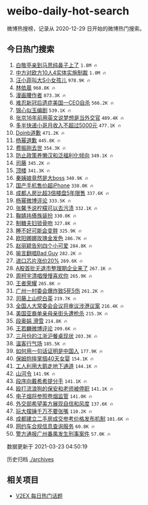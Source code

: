 # weibo-daily-hot-search

微博热搜榜，记录从 2020-12-29 日开始的微博热门搜索。

## 今日热门搜索

<!-- BEGIN -->

1. [白敬亭亲到马思纯鼻子上了](https://s.weibo.com/weibo?q=%23%E7%99%BD%E6%95%AC%E4%BA%AD%E4%BA%B2%E5%88%B0%E9%A9%AC%E6%80%9D%E7%BA%AF%E9%BC%BB%E5%AD%90%E4%B8%8A%E4%BA%86%23&Refer=top) `1.8M 🔥`
1. [中方对欧方10人4实体实施制裁](https://s.weibo.com/weibo?q=%23%E4%B8%AD%E6%96%B9%E5%AF%B9%E6%AC%A7%E6%96%B910%E4%BA%BA4%E5%AE%9E%E4%BD%93%E5%AE%9E%E6%96%BD%E5%88%B6%E8%A3%81%23&Refer=top) `1.0M 🔥`
1. [汪小菲叫大S小女孩儿](https://s.weibo.com/weibo?q=%23%E6%B1%AA%E5%B0%8F%E8%8F%B2%E5%8F%AB%E5%A4%A7S%E5%B0%8F%E5%A5%B3%E5%AD%A9%E5%84%BF%23&Refer=top) `978.9K 🔥`
1. [林依晨](https://s.weibo.com/weibo?q=%E6%9E%97%E4%BE%9D%E6%99%A8&Refer=top) `968.8K 🔥`
1. [漫画腰作者](https://s.weibo.com/weibo?q=%E6%BC%AB%E7%94%BB%E8%85%B0%E4%BD%9C%E8%80%85&Refer=top) `873.3K 🔥`
1. [难忍新冠后遗症美国一CEO自杀](https://s.weibo.com/weibo?q=%23%E9%9A%BE%E5%BF%8D%E6%96%B0%E5%86%A0%E5%90%8E%E9%81%97%E7%97%87%E7%BE%8E%E5%9B%BD%E4%B8%80CEO%E8%87%AA%E6%9D%80%23&Refer=top) `566.2K 🔥`
1. [锦心似玉编剧](https://s.weibo.com/weibo?q=%E9%94%A6%E5%BF%83%E4%BC%BC%E7%8E%89%E7%BC%96%E5%89%A7&Refer=top) `539.1K 🔥`
1. [张京16年前用英文说梦想是当外交官](https://s.weibo.com/weibo?q=%23%E5%BC%A0%E4%BA%AC16%E5%B9%B4%E5%89%8D%E7%94%A8%E8%8B%B1%E6%96%87%E8%AF%B4%E6%A2%A6%E6%83%B3%E6%98%AF%E5%BD%93%E5%A4%96%E4%BA%A4%E5%AE%98%23&Refer=top) `489.4K 🔥`
1. [多半快递小哥月收入不超过5000元](https://s.weibo.com/weibo?q=%23%E5%A4%9A%E5%8D%8A%E5%BF%AB%E9%80%92%E5%B0%8F%E5%93%A5%E6%9C%88%E6%94%B6%E5%85%A5%E4%B8%8D%E8%B6%85%E8%BF%875000%E5%85%83%23&Refer=top) `477.1K 🔥`
1. [Doinb道歉](https://s.weibo.com/weibo?q=%23Doinb%E9%81%93%E6%AD%89%23&Refer=top) `471.2K 🔥`
1. [杨幂道歉](https://s.weibo.com/weibo?q=%23%E6%9D%A8%E5%B9%82%E9%81%93%E6%AD%89%23&Refer=top) `445.8K 🔥`
1. [费振刚去世](https://s.weibo.com/weibo?q=%23%E8%B4%B9%E6%8C%AF%E5%88%9A%E5%8E%BB%E4%B8%96%23&Refer=top) `354.3K 🔥`
1. [防止政策养懒汉和泛福利化倾向](https://s.weibo.com/weibo?q=%23%E9%98%B2%E6%AD%A2%E6%94%BF%E7%AD%96%E5%85%BB%E6%87%92%E6%B1%89%E5%92%8C%E6%B3%9B%E7%A6%8F%E5%88%A9%E5%8C%96%E5%80%BE%E5%90%91%23&Refer=top) `349.1K 🔥`
1. [司藤](https://s.weibo.com/weibo?q=%E5%8F%B8%E8%97%A4&Refer=top) `345.2K 🔥`
1. [顶楼](https://s.weibo.com/weibo?q=%E9%A1%B6%E6%A5%BC&Refer=top) `341.3K 🔥`
1. [秦姨娘竟然是大boss](https://s.weibo.com/weibo?q=%23%E7%A7%A6%E5%A7%A8%E5%A8%98%E7%AB%9F%E7%84%B6%E6%98%AF%E5%A4%A7boss%23&Refer=top) `340.9K 🔥`
1. [国产手机售价超iPhone](https://s.weibo.com/weibo?q=%23%E5%9B%BD%E4%BA%A7%E6%89%8B%E6%9C%BA%E5%94%AE%E4%BB%B7%E8%B6%85iPhone%23&Refer=top) `338.0K 🔥`
1. [成都人房比超3倍楼盘5年限售](https://s.weibo.com/weibo?q=%E6%88%90%E9%83%BD%E4%BA%BA%E6%88%BF%E6%AF%94%E8%B6%853%E5%80%8D%E6%A5%BC%E7%9B%985%E5%B9%B4%E9%99%90%E5%94%AE&Refer=top) `337.6K 🔥`
1. [杨幂微博评论](https://s.weibo.com/weibo?q=%23%E6%9D%A8%E5%B9%82%E5%BE%AE%E5%8D%9A%E8%AF%84%E8%AE%BA%23&Refer=top) `333.5K 🔥`
1. [张馨予说柠檬可以去污渍](https://s.weibo.com/weibo?q=%23%E5%BC%A0%E9%A6%A8%E4%BA%88%E8%AF%B4%E6%9F%A0%E6%AA%AC%E5%8F%AF%E4%BB%A5%E5%8E%BB%E6%B1%A1%E6%B8%8D%23&Refer=top) `332.1K 🔥`
1. [鞠婧祎傣族装扮](https://s.weibo.com/weibo?q=%E9%9E%A0%E5%A9%A7%E7%A5%8E%E5%82%A3%E6%97%8F%E8%A3%85%E6%89%AE&Refer=top) `330.0K 🔥`
1. [制糖夫妇锁骨吻](https://s.weibo.com/weibo?q=%23%E5%88%B6%E7%B3%96%E5%A4%AB%E5%A6%87%E9%94%81%E9%AA%A8%E5%90%BB%23&Refer=top) `327.8K 🔥`
1. [睡不好可能会变胖](https://s.weibo.com/weibo?q=%23%E7%9D%A1%E4%B8%8D%E5%A5%BD%E5%8F%AF%E8%83%BD%E4%BC%9A%E5%8F%98%E8%83%96%23&Refer=top) `325.9K 🔥`
1. [欧阳娜娜玫瑰金发色](https://s.weibo.com/weibo?q=%23%E6%AC%A7%E9%98%B3%E5%A8%9C%E5%A8%9C%E7%8E%AB%E7%91%B0%E9%87%91%E5%8F%91%E8%89%B2%23&Refer=top) `286.7K 🔥`
1. [赵丽颖告别四个小可爱](https://s.weibo.com/weibo?q=%23%E8%B5%B5%E4%B8%BD%E9%A2%96%E5%91%8A%E5%88%AB%E5%9B%9B%E4%B8%AA%E5%B0%8F%E5%8F%AF%E7%88%B1%23&Refer=top) `284.8K 🔥`
1. [喻言翻唱Bad Guy](https://s.weibo.com/weibo?q=%E5%96%BB%E8%A8%80%E7%BF%BB%E5%94%B1Bad%20Guy&Refer=top) `282.2K 🔥`
1. [进口芯片涨价20%](https://s.weibo.com/weibo?q=%23%E8%BF%9B%E5%8F%A3%E8%8A%AF%E7%89%87%E6%B6%A8%E4%BB%B720%25%23&Refer=top) `269.6K 🔥`
1. [A股首批无退市整理期企业来了](https://s.weibo.com/weibo?q=%23A%E8%82%A1%E9%A6%96%E6%89%B9%E6%97%A0%E9%80%80%E5%B8%82%E6%95%B4%E7%90%86%E6%9C%9F%E4%BC%81%E4%B8%9A%E6%9D%A5%E4%BA%86%23&Refer=top) `267.1K 🔥`
1. [周柯宇清唱慢慢喜欢你](https://s.weibo.com/weibo?q=%23%E5%91%A8%E6%9F%AF%E5%AE%87%E6%B8%85%E5%94%B1%E6%85%A2%E6%85%A2%E5%96%9C%E6%AC%A2%E4%BD%A0%23&Refer=top) `265.9K 🔥`
1. [王者荣耀](https://s.weibo.com/weibo?q=%E7%8E%8B%E8%80%85%E8%8D%A3%E8%80%80&Refer=top) `265.8K 🔥`
1. [广州一村委会爆炸致5死5伤](https://s.weibo.com/weibo?q=%23%E5%B9%BF%E5%B7%9E%E4%B8%80%E6%9D%91%E5%A7%94%E4%BC%9A%E7%88%86%E7%82%B8%E8%87%B45%E6%AD%BB5%E4%BC%A4%23&Refer=top) `261.2K 🔥`
1. [司藤上山挖白英](https://s.weibo.com/weibo?q=%23%E5%8F%B8%E8%97%A4%E4%B8%8A%E5%B1%B1%E6%8C%96%E7%99%BD%E8%8B%B1%23&Refer=top) `219.7K 🔥`
1. [全国人大常委会会议将审议涉港议案](https://s.weibo.com/weibo?q=%23%E5%85%A8%E5%9B%BD%E4%BA%BA%E5%A4%A7%E5%B8%B8%E5%A7%94%E4%BC%9A%E4%BC%9A%E8%AE%AE%E5%B0%86%E5%AE%A1%E8%AE%AE%E6%B6%89%E6%B8%AF%E8%AE%AE%E6%A1%88%23&Refer=top) `216.4K 🔥`
1. [美国亚裔单亲母亲街头遭枪杀](https://s.weibo.com/weibo?q=%23%E7%BE%8E%E5%9B%BD%E4%BA%9A%E8%A3%94%E5%8D%95%E4%BA%B2%E6%AF%8D%E4%BA%B2%E8%A1%97%E5%A4%B4%E9%81%AD%E6%9E%AA%E6%9D%80%23&Refer=top) `215.3K 🔥`
1. [段奥娟 滑雪](https://s.weibo.com/weibo?q=%E6%AE%B5%E5%A5%A5%E5%A8%9F%20%E6%BB%91%E9%9B%AA&Refer=top) `214.8K 🔥`
1. [王若麟微博评论](https://s.weibo.com/weibo?q=%23%E7%8E%8B%E8%8B%A5%E9%BA%9F%E5%BE%AE%E5%8D%9A%E8%AF%84%E8%AE%BA%23&Refer=top) `209.6K 🔥`
1. [三月份的江浙沪餐桌现状](https://s.weibo.com/weibo?q=%23%E4%B8%89%E6%9C%88%E4%BB%BD%E7%9A%84%E6%B1%9F%E6%B5%99%E6%B2%AA%E9%A4%90%E6%A1%8C%E7%8E%B0%E7%8A%B6%23&Refer=top) `203.3K 🔥`
1. [温客行气场](https://s.weibo.com/weibo?q=%E6%B8%A9%E5%AE%A2%E8%A1%8C%E6%B0%94%E5%9C%BA&Refer=top) `185.5K 🔥`
1. [如何用一句话证明是中国人](https://s.weibo.com/weibo?q=%23%E5%A6%82%E4%BD%95%E7%94%A8%E4%B8%80%E5%8F%A5%E8%AF%9D%E8%AF%81%E6%98%8E%E6%98%AF%E4%B8%AD%E5%9B%BD%E4%BA%BA%23&Refer=top) `177.9K 🔥`
1. [保姆抱摔掌掴40天女婴](https://s.weibo.com/weibo?q=%23%E4%BF%9D%E5%A7%86%E6%8A%B1%E6%91%94%E6%8E%8C%E6%8E%B440%E5%A4%A9%E5%A5%B3%E5%A9%B4%23&Refer=top) `154.1K 🔥`
1. [工人利用大鹅走地下通道](https://s.weibo.com/weibo?q=%E5%B7%A5%E4%BA%BA%E5%88%A9%E7%94%A8%E5%A4%A7%E9%B9%85%E8%B5%B0%E5%9C%B0%E4%B8%8B%E9%80%9A%E9%81%93&Refer=top) `144.1K 🔥`
1. [山河令](https://s.weibo.com/weibo?q=%E5%B1%B1%E6%B2%B3%E4%BB%A4&Refer=top) `141.9K 🔥`
1. [段序向戴希希提分手](https://s.weibo.com/weibo?q=%23%E6%AE%B5%E5%BA%8F%E5%90%91%E6%88%B4%E5%B8%8C%E5%B8%8C%E6%8F%90%E5%88%86%E6%89%8B%23&Refer=top) `141.1K 🔥`
1. [殴打流浪狗的保安和老师被停职](https://s.weibo.com/weibo?q=%23%E6%AE%B4%E6%89%93%E6%B5%81%E6%B5%AA%E7%8B%97%E7%9A%84%E4%BF%9D%E5%AE%89%E5%92%8C%E8%80%81%E5%B8%88%E8%A2%AB%E5%81%9C%E8%81%8C%23&Refer=top) `141.1K 🔥`
1. [电子烟将参照卷烟监管](https://s.weibo.com/weibo?q=%23%E7%94%B5%E5%AD%90%E7%83%9F%E5%B0%86%E5%8F%82%E7%85%A7%E5%8D%B7%E7%83%9F%E7%9B%91%E7%AE%A1%23&Refer=top) `141.0K 🔥`
1. [外交部希望美方展现自信和风度](https://s.weibo.com/weibo?q=%23%E5%A4%96%E4%BA%A4%E9%83%A8%E5%B8%8C%E6%9C%9B%E7%BE%8E%E6%96%B9%E5%B1%95%E7%8E%B0%E8%87%AA%E4%BF%A1%E5%92%8C%E9%A3%8E%E5%BA%A6%23&Refer=top) `137.6K 🔥`
1. [玩大摆锤千万不要张嘴](https://s.weibo.com/weibo?q=%23%E7%8E%A9%E5%A4%A7%E6%91%86%E9%94%A4%E5%8D%83%E4%B8%87%E4%B8%8D%E8%A6%81%E5%BC%A0%E5%98%B4%23&Refer=top) `110.2K 🔥`
1. [成都建立二手房成交参考价格发布机制](https://s.weibo.com/weibo?q=%23%E6%88%90%E9%83%BD%E5%BB%BA%E7%AB%8B%E4%BA%8C%E6%89%8B%E6%88%BF%E6%88%90%E4%BA%A4%E5%8F%82%E8%80%83%E4%BB%B7%E6%A0%BC%E5%8F%91%E5%B8%83%E6%9C%BA%E5%88%B6%23&Refer=top) `101.6K 🔥`
1. [网约车合规信息查询服务](https://s.weibo.com/weibo?q=%23%E7%BD%91%E7%BA%A6%E8%BD%A6%E5%90%88%E8%A7%84%E4%BF%A1%E6%81%AF%E6%9F%A5%E8%AF%A2%E6%9C%8D%E5%8A%A1%23&Refer=top) `60.8K 🔥`
1. [警方通报广州番禺发生刑事案件](https://s.weibo.com/weibo?q=%E8%AD%A6%E6%96%B9%E9%80%9A%E6%8A%A5%E5%B9%BF%E5%B7%9E%E7%95%AA%E7%A6%BA%E5%8F%91%E7%94%9F%E5%88%91%E4%BA%8B%E6%A1%88%E4%BB%B6&Refer=top) `57.0K 🔥`

数据更新于 2021-03-23 04:50:19

<!-- END -->

历史归档 [./archives](./archives)

## 相关项目

- [V2EX 每日热门话题](https://github.com/boojack/v2ex-daily-hot-topic)
